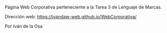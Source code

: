 Página Web Corporativa perteneciente a la Tarea 3 de Lenguaje de Marcas.  

  
Dirección web: https://ivandaw-web.github.io/WebCorporativa/  

Por Iván de la Osa
